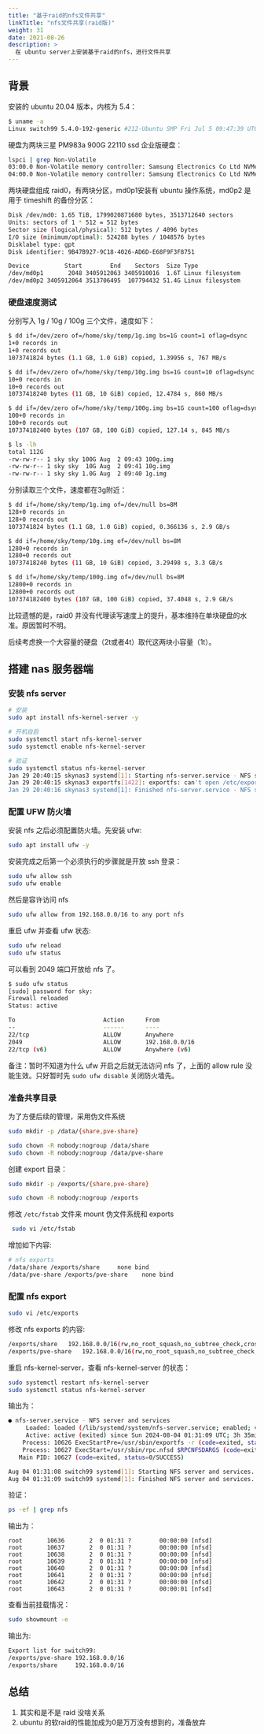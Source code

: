 ```yaml
---
title: "基于raid的nfs文件共享"
linkTitle: "nfs文件共享(raid版)"
weight: 31
date: 2021-08-26
description: >
  在 ubuntu server上安装基于raid的nfs，进行文件共享
---
```



## 背景

安装的 ubuntu 20.04 版本，内核为 5.4：

```bash
$ uname -a
Linux switch99 5.4.0-192-generic #212-Ubuntu SMP Fri Jul 5 09:47:39 UTC 2024 x86_64 x86_64 x86_64 GNU/Linux
```

硬盘为两块三星 PM983a 900G 22110 ssd 企业版硬盘：

```bash
lspci | grep Non-Volatile
03:00.0 Non-Volatile memory controller: Samsung Electronics Co Ltd NVMe SSD Controller SM981/PM981/PM983
04:00.0 Non-Volatile memory controller: Samsung Electronics Co Ltd NVMe SSD Controller SM981/PM981/PM983
```

两块硬盘组成 raid0，有两块分区，md0p1安装有 ubuntu 操作系统，md0p2 是用于 timeshift 的备份分区： 

```bash
Disk /dev/md0: 1.65 TiB, 1799020871680 bytes, 3513712640 sectors
Units: sectors of 1 * 512 = 512 bytes
Sector size (logical/physical): 512 bytes / 4096 bytes
I/O size (minimum/optimal): 524288 bytes / 1048576 bytes
Disklabel type: gpt
Disk identifier: 9B47B927-9C18-4026-AD6D-E68F9F3F8751

Device          Start        End    Sectors  Size Type
/dev/md0p1       2048 3405912063 3405910016  1.6T Linux filesystem
/dev/md0p2 3405912064 3513706495  107794432 51.4G Linux filesystem
```

### 硬盘速度测试

分别写入 1g / 10g / 100g 三个文件，速度如下：


```bash
$ dd if=/dev/zero of=/home/sky/temp/1g.img bs=1G count=1 oflag=dsync 
1+0 records in
1+0 records out
1073741824 bytes (1.1 GB, 1.0 GiB) copied, 1.39956 s, 767 MB/s

$ dd if=/dev/zero of=/home/sky/temp/10g.img bs=1G count=10 oflag=dsync
10+0 records in
10+0 records out
10737418240 bytes (11 GB, 10 GiB) copied, 12.4784 s, 860 MB/s

$ dd if=/dev/zero of=/home/sky/temp/100g.img bs=1G count=100 oflag=dsync
100+0 records in
100+0 records out
107374182400 bytes (107 GB, 100 GiB) copied, 127.14 s, 845 MB/s

$ ls -lh
total 112G
-rw-rw-r-- 1 sky sky 100G Aug  2 09:43 100g.img
-rw-rw-r-- 1 sky sky  10G Aug  2 09:41 10g.img
-rw-rw-r-- 1 sky sky 1.0G Aug  2 09:40 1g.img
```

分别读取三个文件，速度都在3g附近：

```bash
$ dd if=/home/sky/temp/1g.img of=/dev/null bs=8M
128+0 records in
128+0 records out
1073741824 bytes (1.1 GB, 1.0 GiB) copied, 0.366136 s, 2.9 GB/s

$ dd if=/home/sky/temp/10g.img of=/dev/null bs=8M
1280+0 records in
1280+0 records out
10737418240 bytes (11 GB, 10 GiB) copied, 3.29498 s, 3.3 GB/s

$ dd if=/home/sky/temp/100g.img of=/dev/null bs=8M
12800+0 records in
12800+0 records out
107374182400 bytes (107 GB, 100 GiB) copied, 37.4048 s, 2.9 GB/s

```

比较遗憾的是，raid0 并没有代理读写速度上的提升，基本维持在单块硬盘的水准。原因暂时不明。

后续考虑换一个大容量的硬盘（2t或者4t）取代这两块小容量（1t）。

## 搭建 nas 服务器端

### 安装 nfs server

```bash
# 安装
sudo apt install nfs-kernel-server -y

# 开机自启
sudo systemctl start nfs-kernel-server
sudo systemctl enable nfs-kernel-server

# 验证
sudo systemctl status nfs-kernel-server
Jan 29 20:40:15 skynas3 systemd[1]: Starting nfs-server.service - NFS server and services...
Jan 29 20:40:15 skynas3 exportfs[1422]: exportfs: can't open /etc/exports for reading
Jan 29 20:40:16 skynas3 systemd[1]: Finished nfs-server.service - NFS server and services.
```

### 配置 UFW 防火墙

安装 nfs 之后必须配置防火墙。先安装 ufw:

```bash
sudo apt install ufw -y
```

安装完成之后第一个必须执行的步骤就是开放 ssh 登录：

```bash
sudo ufw allow ssh
sudo ufw enable
```

然后是容许访问 nfs

```bash
sudo ufw allow from 192.168.0.0/16 to any port nfs
```

重启 ufw 并查看 ufw 状态:

```bash
sudo ufw reload
sudo ufw status
```

可以看到 2049 端口开放给 nfs 了。

```bash
$ sudo ufw status
[sudo] password for sky: 
Firewall reloaded
Status: active

To                         Action      From
--                         ------      ----
22/tcp                     ALLOW       Anywhere                  
2049                       ALLOW       192.168.0.0/16            
22/tcp (v6)                ALLOW       Anywhere (v6) 
```

备注：暂时不知道为什么 ufw 开启之后就无法访问 nfs 了，上面的 allow rule 没能生效。只好暂时先 `sudo ufw disable` 关闭防火墙先。

### 准备共享目录

为了方便后续的管理，采用伪文件系统

```bash
sudo mkdir -p /data/{share,pve-share}

sudo chown -R nobody:nogroup /data/share
sudo chown -R nobody:nogroup /data/pve-share
```

创建 export 目录：

```bash
sudo mkdir -p /exports/{share,pve-share}

sudo chown -R nobody:nogroup /exports
```

修改 `/etc/fstab` 文件来 mount 伪文件系统和 exports

```bash
 sudo vi /etc/fstab
```

增加如下内容:

```bash
# nfs exports
/data/share /exports/share     none bind
/data/pve-share /exports/pve-share    none bind
```

### 配置 nfs export

```bash
sudo vi /etc/exports
```

修改 nfs exports 的内容:

```bash
/exports/share   192.168.0.0/16(rw,no_root_squash,no_subtree_check,crossmnt,fsid=0)
/exports/pve-share   192.168.0.0/16(rw,no_root_squash,no_subtree_check,crossmnt,fsid=0)
```

重启 nfs-kernel-server，查看 nfs-kernel-server 的状态：

```bash
sudo systemctl restart nfs-kernel-server
sudo systemctl status nfs-kernel-server
```

输出为：

```bash
● nfs-server.service - NFS server and services
     Loaded: loaded (/lib/systemd/system/nfs-server.service; enabled; vendor preset: enabled)
     Active: active (exited) since Sun 2024-08-04 01:31:09 UTC; 3h 35min ago
    Process: 10626 ExecStartPre=/usr/sbin/exportfs -r (code=exited, status=0/SUCCESS)
    Process: 10627 ExecStart=/usr/sbin/rpc.nfsd $RPCNFSDARGS (code=exited, status=0/SUCCESS)
   Main PID: 10627 (code=exited, status=0/SUCCESS)

Aug 04 01:31:08 switch99 systemd[1]: Starting NFS server and services...
Aug 04 01:31:09 switch99 systemd[1]: Finished NFS server and services.
```

验证：

```bash
ps -ef | grep nfs
```

输出为：

```
root       10636       2  0 01:31 ?        00:00:00 [nfsd]
root       10637       2  0 01:31 ?        00:00:00 [nfsd]
root       10638       2  0 01:31 ?        00:00:00 [nfsd]
root       10639       2  0 01:31 ?        00:00:00 [nfsd]
root       10640       2  0 01:31 ?        00:00:00 [nfsd]
root       10641       2  0 01:31 ?        00:00:00 [nfsd]
root       10642       2  0 01:31 ?        00:00:00 [nfsd]
root       10643       2  0 01:31 ?        00:00:01 [nfsd]
```

查看当前挂载情况：

```bash
sudo showmount -e
```

输出为:

```bash
Export list for switch99:
/exports/pve-share 192.168.0.0/16
/exports/share     192.168.0.0/16
```

## 总结

1. 其实和是不是 raid 没啥关系
2. ubuntu 的软raid的性能加成为0是万万没有想到的，准备放弃
